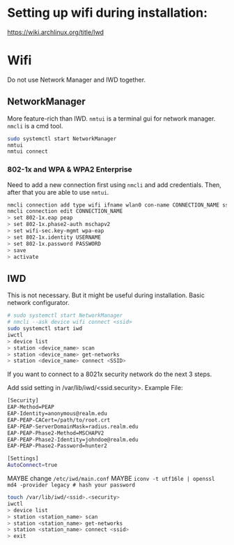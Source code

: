 # Setting up wifi during installation:
https://wiki.archlinux.org/title/Iwd

# Wifi
Do not use Network Manager and IWD together.

## NetworkManager
More feature-rich than IWD.
`nmtui` is a terminal gui for network manager.
`nmcli` is a cmd tool.

```bash
sudo systemctl start NetworkManager
nmtui
nmtui connect
```
### 802-1x and WPA & WPA2 Enterprise
Need to add a new connection first using `nmcli` and add credentials.
Then, after that you are able to use `nmtui`.

```bash
nmcli connection add type wifi ifname wlan0 con-name CONNECTION_NAME ssid SSID
nmcli connection edit CONNECTION_NAME
> set 802-1x.eap peap
> set 802-1x.phase2-auth mschapv2
> set wifi-sec.key-mgmt wpa-eap
> set 802-1x.identity USERNAME 
> set 802-1x.password PASSWORD
> save
> activate
```


## IWD
This is not necessary.
But it might be useful during installation.
Basic network configurator.

```bash
# sudo systemctl start NetworkManager
# nmcli --ask device wifi connect <ssid>
sudo systemctl start iwd
iwctl
> device list
> station <device_name> scan
> station <device_name> get-networks
> station <device_name> connect <SSID>
```

If you want to connect to a 8021x security network do the next 3 steps.

Add ssid setting in /var/lib/iwd/<ssid.security>. Example File:
```bash
[Security]
EAP-Method=PEAP
EAP-Identity=anonymous@realm.edu
EAP-PEAP-CACert=/path/to/root.crt
EAP-PEAP-ServerDomainMask=radius.realm.edu
EAP-PEAP-Phase2-Method=MSCHAPV2
EAP-PEAP-Phase2-Identity=johndoe@realm.edu
EAP-PEAP-Phase2-Password=hunter2

[Settings]
AutoConnect=true
```

MAYBE change `/etc/iwd/main.conf`
MAYBE `iconv -t utf16le | openssl md4 -provider legacy # hash your password`

```bash
touch /var/lib/iwd/<ssid>.<security>
iwctl
> device list
> station <station_name> scan
> station <station_name> get-networks
> station <station_name> connect <ssid>
> exit
```


